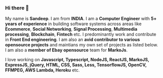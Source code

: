### Hi there 👋

My name is **Sandeep**. I am from **INDIA**. I am a **Computer Engineer** with **5+ years of experience** in building software systems across areas like **Ecommerce**, **Social Networking**, **Signal Processing**, **Multimedia processing**, **Blockchain**, **Fintech** etc. I predominantly work and contribute in **Front End engineering**. I am also an **avid contributor to various opensource projects** and maintians my own set of projects as listed below. I am also a **member of Ebay opensource** team for **MarkoJs**.

I love working on **Javascript, Typescript, NodeJS, ReactJS, MarkoJS, ExpressJS, jQuery, HTML, CSS, Sass, Less, TensorflowJS, OpenCV, FFMPEG, AWS Lambda, Heroku** etc.
